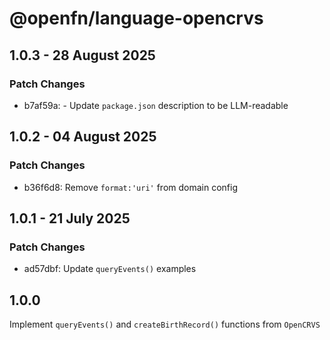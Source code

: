# @openfn/language-opencrvs

## 1.0.3 - 28 August 2025

### Patch Changes

- b7af59a: - Update `package.json` description to be LLM-readable

## 1.0.2 - 04 August 2025

### Patch Changes

- b36f6d8: Remove `format:'uri'` from domain config

## 1.0.1 - 21 July 2025

### Patch Changes

- ad57dbf: Update `queryEvents()` examples

## 1.0.0

Implement `queryEvents()` and `createBirthRecord()` functions from `OpenCRVS`
